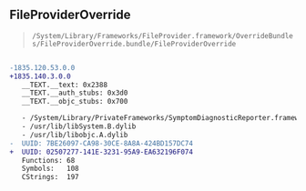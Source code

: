 ## FileProviderOverride

> `/System/Library/Frameworks/FileProvider.framework/OverrideBundles/FileProviderOverride.bundle/FileProviderOverride`

```diff

-1835.120.53.0.0
+1835.140.3.0.0
   __TEXT.__text: 0x2388
   __TEXT.__auth_stubs: 0x3d0
   __TEXT.__objc_stubs: 0x700

   - /System/Library/PrivateFrameworks/SymptomDiagnosticReporter.framework/SymptomDiagnosticReporter
   - /usr/lib/libSystem.B.dylib
   - /usr/lib/libobjc.A.dylib
-  UUID: 7BE26097-CA98-30CE-8A8A-424BD157DC74
+  UUID: 02507277-141E-3231-95A9-EA632196F074
   Functions: 68
   Symbols:   108
   CStrings:  197

```
